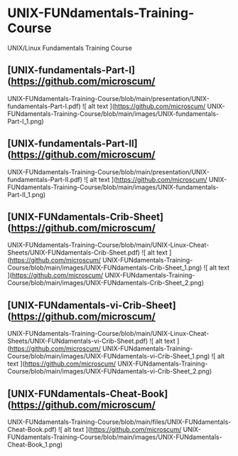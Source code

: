 # UNIX-FUNdamentals-Training-Course
UNIX/Linux Fundamentals Training Course

## [UNIX-fundamentals-Part-I](https://github.com/microscum/
UNIX-FUNdamentals-Training-Course/blob/main/presentation/UNIX-fundamentals-Part-I.pdf)
![ alt text ](https://github.com/microscum/
UNIX-FUNdamentals-Training-Course/blob/main/images/UNIX-fundamentals-Part-I_1.png)
## [UNIX-fundamentals-Part-II](https://github.com/microscum/
UNIX-FUNdamentals-Training-Course/blob/main/presentation/UNIX-fundamentals-Part-II.pdf)
![ alt text ](https://github.com/microscum/
UNIX-FUNdamentals-Training-Course/blob/main/images/UNIX-fundamentals-Part-II_1.png)
## [UNIX-FUNdamentals-Crib-Sheet](https://github.com/microscum/
UNIX-FUNdamentals-Training-Course/blob/main/UNIX-Linux-Cheat-Sheets/UNIX-FUNdamentals-Crib-Sheet.pdf)
![ alt text ](https://github.com/microscum/
UNIX-FUNdamentals-Training-Course/blob/main/images/UNIX-FUNdamentals-Crib-Sheet_1.png)
![ alt text ](https://github.com/microscum/
UNIX-FUNdamentals-Training-Course/blob/main/images/UNIX-FUNdamentals-Crib-Sheet_2.png)
## [UNIX-FUNdamentals-vi-Crib-Sheet](https://github.com/microscum/
UNIX-FUNdamentals-Training-Course/blob/main/UNIX-Linux-Cheat-Sheets/UNIX-FUNdamentals-vi-Crib-Sheet.pdf)
![ alt text ](https://github.com/microscum/
UNIX-FUNdamentals-Training-Course/blob/main/images/UNIX-FUNdamentals-vi-Crib-Sheet_1.png)
![ alt text ](https://github.com/microscum/
UNIX-FUNdamentals-Training-Course/blob/main/images/UNIX-FUNdamentals-vi-Crib-Sheet_2.png)
## [UNIX-FUNdamentals-Cheat-Book](https://github.com/microscum/
UNIX-FUNdamentals-Training-Course/blob/main/files/UNIX-FUNdamentals-Cheat-Book.pdf)
![ alt text ](https://github.com/microscum/
UNIX-FUNdamentals-Training-Course/blob/main/images/UNIX-FUNdamentals-Cheat-Book_1.png)